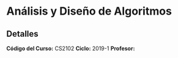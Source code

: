 # Análisis y Diseño de Algoritmos

## Detalles

**Código del Curso:** CS2102
**Ciclo:** 2019-1
**Profesor:** 
